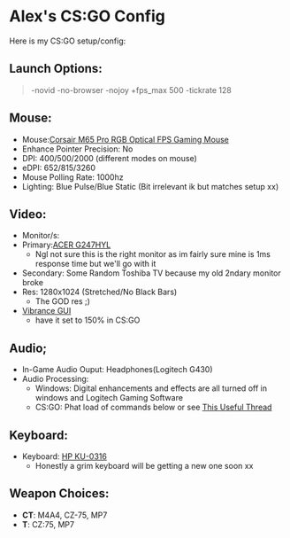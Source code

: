 # Alex's CS:GO Config
Here is my CS:GO setup/config:
## Launch Options:
> -novid -no-browser -nojoy +fps_max 500 -tickrate 128
## Mouse:
- Mouse:[Corsair M65 Pro RGB Optical FPS Gaming Mouse](https://www.amazon.co.uk/Corsair-Programmable-Multicolour-Lighting-Adjustable/dp/B01D524BUY) 
- Enhance Pointer Precision: No
- DPI: 400/500/2000 (different modes on mouse)
- eDPI: 652/815/3260
- Mouse Polling Rate: 1000hz
- Lighting: Blue Pulse/Blue Static (Bit irrelevant ik but matches setup xx)
## Video:
- Monitor/s:
 - Primary:[ACER G247HYL](https://www.acer.com/ac/en/GB/content/model/UM.QG7EE.009)
   - Ngl not sure this is the right monitor as im fairly sure mine is 1ms response time but we'll go with it
 - Secondary: Some Random Toshiba TV because my old 2ndary monitor broke
- Res: 1280x1024 (Stretched/No Black Bars)
  - The GOD res ;)
- [Vibrance GUI](https://vibrancegui.com/)
  - have it set to 150% in CS:GO
 ## Audio;
- In-Game Audio Ouput: Headphones(Logitech G430)
- Audio Processing:
  - Windows: Digital enhancements and effects are all turned off in windows and Logitech Gaming Software
  - CS:GO: Phat load of commands below or see [This Useful Thread](https://steamcommunity.com/sharedfiles/filedetails/?id=703059693)
 ## Keyboard:
 - Keyboard: [HP KU-0316](https://www.amazon.com/HP-KU-0316-KEYBOARD-SILVER-434821-002/dp/B008FPFT7G)
   - Honestly a grim keyboard will be getting a new one soon xx
## Weapon Choices:
- **CT**: M4A4, CZ-75, MP7
- **T**: CZ:75, MP7
